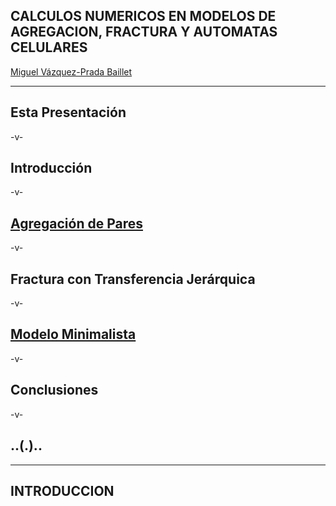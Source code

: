 ## CALCULOS NUMERICOS EN MODELOS DE AGREGACION, FRACTURA Y AUTOMATAS CELULARES

[Miguel Vázquez-Prada Baillet]()

---

## Esta Presentación


-v-

## Introducción 
<!-- .slide: data-background="#234254" -->

-v-

## [Agregación de Pares]()


-v-

## Fractura con Transferencia Jerárquica 
<!-- .slide: data-background="#234254" -->

-v-

## [Modelo Minimalista]()


-v-

## Conclusiones 
<!-- .slide: data-background="#234254" -->

-v-

## ..(.)..

---
## INTRODUCCION 

<!-- .slide: data-background="#234254" -->
